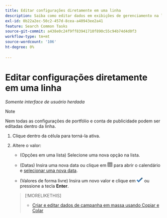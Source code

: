 ```yaml
---
title: Editar configurações diretamente em uma linha
description: Saiba como editar dados em exibições de gerenciamento na linha.
exl-id: 0b22a2ec-50c2-457d-8cea-a40943ee2a41
feature: Search Common Tasks
source-git-commit: a438e0c24f9ff83941710f890c55c94b74d4d0f3
workflow-type: tm+mt
source-wordcount: '106'
ht-degree: 0%

---
```


# Editar configurações diretamente em uma linha

*Somente interface de usuário herdada*

>[!NOTE]
>
>Nem todas as configurações de portfólio e conta de publicidade podem ser editadas dentro da linha.

1. Clique dentro da célula para torná-la ativa.

1. Altere o valor:

   * (Opções em uma lista) Selecione uma nova opção na lista.

   * (Datas) Insira uma nova data ou clique em ![Calendário](/help/search-social-commerce/assets/calendar.png "Calendário") para abrir o calendário e [selecionar uma nova data](/help/search-social-commerce/common-tasks/navigation-editing-selection/calendar.md).

   * (Valores de forma livre) Insira um novo valor e clique em ![Salvar](/help/search-social-commerce/assets/select.png "Salvar") ou pressione a tecla **Enter**.

   >[!MORELIKETHIS]
   >
   >* [Criar e editar dados de campanha em massa usando Copiar e Colar](/help/search-social-commerce/campaign-management/campaigns/copy-paste.md)
